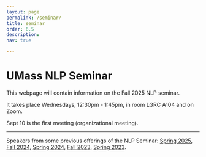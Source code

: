 ```yaml
---
layout: page
permalink: /seminar/
title: seminar
order: 6.5
description:
nav: true

---
```


# UMass NLP Seminar

This webpage will contain information on the Fall 2025 NLP seminar.

It takes place Wednesdays, 12:30pm - 1:45pm, in room LGRC A104 and on Zoom.

Sept 10 is the first meeting (organizational meeting).

---

Speakers from some previous offerings of the NLP Seminar:
  <a href="/seminar_s25/">Spring 2025</a>,
  <a href="https://people.cs.umass.edu/~miyyer/nlpseminar/">Fall 2024</a>,
  <a href="https://people.cs.umass.edu/~miyyer/nlpseminar/spring24.html">Spring 2024</a>,
  <a href="https://people.cs.umass.edu/~miyyer/nlpseminar/fall23.html">Fall 2023</a>,
  <a href="https://people.cs.umass.edu/~miyyer/nlpseminar/spring23.html">Spring 2023</a>.

